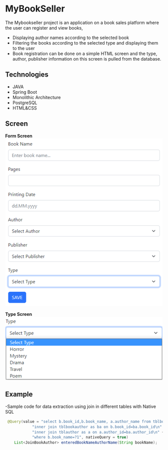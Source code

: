 
# MyBookSeller

The Mybookseller project is an application on a book sales platform where the user can register and view books,

- Displaying author names according to the selected book
- Filtering the books according to the selected type and displaying them to the user
- Book registration can be done on a simple HTML screen and the type, author, publisher information on this screen is pulled from the database. 


## Technologies

- JAVA
- Spring Boot 
- Monolithic Architecture
- PostgreSQL
- HTML&CSS

## Screen

**Form Screen**
![form](img/form.PNG)
  
**Type Screen**
![type](img/type.png)

## Example

-Sample code for data extraction using join in different tables with Native SQL

```java
 @Query(value = "select b.book_id,b.book_name, a.author_name from tblbook as b \n" +
            "inner join tblbookauthor as ba on b.book_id=ba.book_id\n" +
            "inner join tblauthor as a on a.author_id=ba.author_id\n" +
            "where b.book_name=?1", nativeQuery = true)
    List<JoinBookAuthor> enteredBookNameAuthorName(String bookName);
```

  

